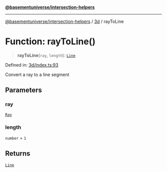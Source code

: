 [**@basementuniverse/intersection-helpers**](../../README.md)

***

[@basementuniverse/intersection-helpers](../../README.md) / [3d](../README.md) / rayToLine

# Function: rayToLine()

> **rayToLine**(`ray`, `length`): [`Line`](../types/type-aliases/Line.md)

Defined in: [3d/index.ts:93](https://github.com/basementuniverse/intersection-helpers/blob/ede9ecb18a1386abf90747a70ee9f16c34ce6207/src/3d/index.ts#L93)

Convert a ray to a line segment

## Parameters

### ray

[`Ray`](../types/type-aliases/Ray.md)

### length

`number` = `1`

## Returns

[`Line`](../types/type-aliases/Line.md)
